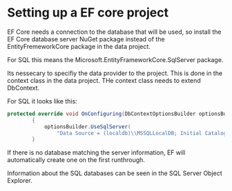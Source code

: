 
# Setting up a EF core project

EF Core needs a connection to the database that will be used, so install the EF Core database 
server NuGet package instead of the EntityFremeworkCore package in the data project.

For SQL this means the Microsoft.EntityFrameworkCore.SqlServer package.


Its nessecary to specifiy the data provider to the project. This is done in the context class
in the data project. THe context class needs to extend DbContext.

For SQL it looks like this:
```C#
protected override void OnConfiguring(DbContextOptionsBuilder optionsBuilder)
        {
            optionsBuilder.UseSqlServer(
                "Data Source = (localdb)\\MSSQLLocalDB; Initial Catalog = SamuraiAppData");
        }
```

If there is no database matching the server information, EF will automatically create one on the first
runthrough.

Information about the SQL databases can be seen in the SQL Server Object Explorer.